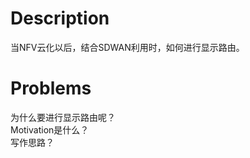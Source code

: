 # Description
当NFV云化以后，结合SDWAN利用时，如何进行显示路由。

# Problems
为什么要进行显示路由呢？<br>
Motivation是什么？<br>
写作思路？<br>
